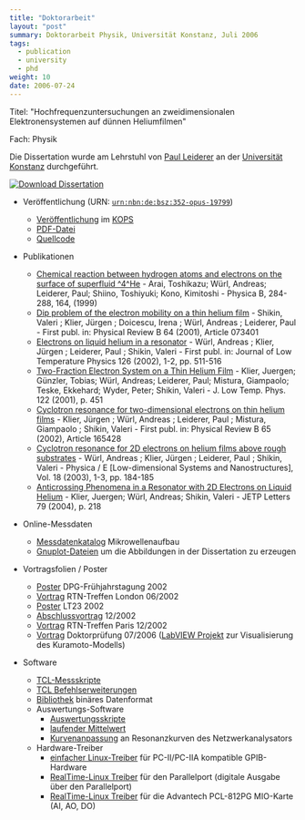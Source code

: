 ```yaml
---
title: "Doktorarbeit"
layout: "post"
summary: Doktorarbeit Physik, Universität Konstanz, Juli 2006
tags:
  - publication
  - university
  - phd
weight: 10
date: 2006-07-24
---
```


Titel: "Hochfrequenzuntersuchungen an zweidimensionalen Elektronensystemen auf dünnen Heliumfilmen"

Fach: Physik 

Die Dissertation wurde am Lehrstuhl von [Paul Leiderer](https://de.wikipedia.org/wiki/Paul_Leiderer) an der [Universität Konstanz](http://www.uni-konstanz.de/) durchgeführt.

[![Download Dissertation](../dissertation/dissertation_miniature.png)](http://kops.uni-konstanz.de/bitstream/handle/123456789/4967/Dissertation_Andreas_Wuerl.pdf?sequence=1&isAllowed=y)

-   Veröffentlichung (URN: [`urn:nbn:de:bsz:352-opus-19799`](http://nbn-resolving.de/urn/resolver.pl?urn=urn:nbn:de:bsz:352-opus-19799))
    -   [Veröffentlichung](http://kops.ub.uni-konstanz.de/handle/urn:nbn:de:bsz:352-opus-19799) im [KOPS](http://www.ub.uni-konstanz.de/kops/)
    -   [PDF-Datei](http://kops.uni-konstanz.de/bitstream/handle/123456789/4967/Dissertation_Andreas_Wuerl.pdf?sequence=1&isAllowed=y)
    - [Quellcode](https://github.com/wuan/diss)

-   Publikationen
    -   [Chemical reaction between hydrogen atoms and electrons on the surface of superfluid ^4^He](http://nbn-resolving.de/urn:nbn:de:bsz:352-opus-28379) - Arai, Toshikazu; Würl, Andreas; Leiderer, Paul; Shiino, Toshiyuki; Kono, Kimitoshi - Physica B, 284-288, 164, (1999)
    -   [Dip problem of the electron mobility on a thin helium film](http://nbn-resolving.de/urn:nbn:de:bsz:352-opus-27911) - Shikin, Valeri ; Klier, Jürgen ; Doicescu, Irena ; Würl, Andreas ; Leiderer, Paul - First publ. in: Physical Review B 64 (2001), Article 073401
    -   [Electrons on liquid helium in a resonator](http://nbn-resolving.de/urn:nbn:de:bsz:352-opus-27823) - Würl, Andreas ; Klier, Jürgen ; Leiderer, Paul ; Shikin, Valeri - First publ. in: Journal of Low Temperature Physics 126 (2002), 1-2, pp. 511-516
    -   [Two-Fraction Electron System on a Thin Helium Film](http://kops.ub.uni-konstanz.de/volltexte/2007/2834/pdf/290_jlowtempph_2001.pdf) - Klier, Juergen; Günzler, Tobias; Würl, Andreas; Leiderer, Paul; Mistura, Giampaolo; Teske, Ekkehard; Wyder, Peter; Shikin, Valeri - J. Low Temp. Phys. 122 (2001), p. 451
    -   [Cyclotron resonance for two-dimensional electrons on thin helium films](http://nbn-resolving.de/urn:nbn:de:bsz:352-opus-27765) - Klier, Jürgen ; Würl, Andreas ; Leiderer, Paul ; Mistura, Giampaolo ; Shikin, Valeri - First publ. in: Physical Review B 65 (2002), Article 165428
    -   [Cyclotron resonance for 2D electrons on helium films above rough substrates](http://nbn-resolving.de/urn:nbn:de:bsz:352-opus-27498) - Würl, Andreas ; Klier, Jürgen ; Leiderer, Paul ; Shikin, Valeri - Physica / E [Low-dimensional Systems and Nanostructures], Vol. 18 (2003), 1-3, pp. 184-185
    -   [Anticrossing Phenomena in a Resonator with 2D Electrons on Liquid Helium](http://link.springer.com/article/10.1134%2F1.1738719) - Klier, Juergen; Würl, Andreas; Shikin, Valeri - JETP Letters 79 (2004), p. 218
-   Online-Messdaten
    -   [Messdatenkatalog](https://wuerl.net/diss/microwave/ "Opens external link in current window") Mikrowellenaufbau
    -   [Gnuplot-Dateien](https://wuerl.net/diss/gp/ "Opens external link in current window") um die Abbildungen in der Dissertation zu erzeugen
-   Vortragsfolien / Poster
    -   [Poster](https://wuerl.net/diss/talks/Poster_DPG_2002.pdf "Initiates file download") DPG-Frühjahrstagung 2002
    -   [Vortrag](https://wuerl.net/diss/talks/RTN2002_London_Andreas.pdf "Initiates file download") RTN-Treffen London 06/2002
    -   [Poster](https://wuerl.net/diss/talks/Poster_LT23_2002.pdf "Initiates file download") LT23 2002
    -   [Abschlussvortrag](https://wuerl.net/diss/talks/Abschlussvortrag_Andreas_Wuerl.pdf "Initiates file download") 12/2002
    -   [Vortrag](https://wuerl.net/diss/talks/RTN2002_Paris_Andreas.pdf "Initiates file download") RTN-Treffen Paris 12/2002
    -   [Vortrag](https://wuerl.net/diss/talks/Doktorpruefung_Andreas_Wuerl.pdf "Initiates file download") Doktorprüfung 07/2006 ([LabVIEW Projekt](https://wuerl.net/diss/VIs.zip "VIs.zip (1.0 MB)") zur Visualisierung des Kuramoto-Modells)
-   Software
    -   [TCL-Messskripte](https://wuerl.net/diss/software/meas_scripts.tgz "Initiates file download")
    -   [TCL Befehlserweiterungen](https://wuerl.net/diss/software/tcl_meas.tgz "Initiates file download")
    -   [Bibliothek](https://wuerl.net/diss/software/rwadat.tgz "Initiates file download") binäres Datenformat
    -   Auswertungs-Software
        -   [Auswertungsskripte](https://wuerl.net/diss/software/analysis_scripts.tgz)
        -   [laufender Mittelwert](https://wuerl.net/diss/software/smooth.tgz)
        -   [Kurvenanpassung](https://wuerl.net/diss/software/hpna.tgz) an Resonanzkurven des Netzwerkanalysators
    -   Hardware-Treiber
        -   [einfacher Linux-Treiber](https://wuerl.net/diss/software/gpib-pc2-pc2a.tgz) für PC-II/PC-IIA kompatible GPIB-Hardware
        -   [RealTime-Linux Treiber](https://wuerl.net/diss/software/rtl_parport.tgz "Initiates file download") für den Parallelport (digitale Ausgabe über den Parallelport)
        -   [RealTime-Linux Treiber](https://wuerl.net/diss/software/rtl_pcl812pg.tgz "Initiates file download") für die Advantech PCL-812PG MIO-Karte (AI, AO, DO)
